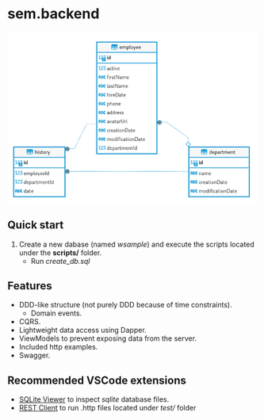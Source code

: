 # sem.backend

![Diagram](.assets/diagram.png)

## Quick start

1. Create a new dabase (named *wsample*) and execute the scripts located under the **scripts/** folder.
   * Run *create_db.sql*
 

## Features

- DDD-like structure (not purely DDD because of time constraints).
  - Domain events.
- CQRS.
- Lightweight data access using Dapper.
- ViewModels to prevent exposing data from the server.
- Included http examples.
- Swagger.

## Recommended VSCode extensions

* [SQLite Viewer](https://open-vsx.org/vscode/item?itemName=qwtel.sqlite-viewer) to inspect *sqlite* database files.
* [REST Client](https://open-vsx.org/vscode/item?itemName=humao.rest-client) to run .http files located under *test/* folder
